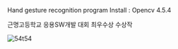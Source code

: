 Hand gesture recognition program
Install : Opencv 4.5.4

근명고등학교 응용SW개발 대회 최우수상 수상작

![54t54](https://user-images.githubusercontent.com/75853990/143259721-80a389c3-f5c0-441d-b0f2-a1b1ff359d19.gif)
